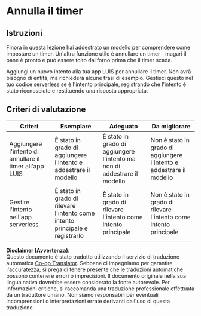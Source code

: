 <!--
CO_OP_TRANSLATOR_METADATA:
{
  "original_hash": "5a7262a0c48dfacdfe1ff91b20bf16fd",
  "translation_date": "2025-08-25T17:44:06+00:00",
  "source_file": "6-consumer/lessons/2-language-understanding/assignment.md",
  "language_code": "it"
}
-->
# Annulla il timer

## Istruzioni

Finora in questa lezione hai addestrato un modello per comprendere come impostare un timer. Un'altra funzione utile è annullare un timer - magari il pane è pronto e può essere tolto dal forno prima che il timer scada.

Aggiungi un nuovo intento alla tua app LUIS per annullare il timer. Non avrà bisogno di entità, ma richiederà alcune frasi di esempio. Gestisci questo nel tuo codice serverless se è l'intento principale, registrando che l'intento è stato riconosciuto e restituendo una risposta appropriata.

## Criteri di valutazione

| Criteri | Esemplare | Adeguato | Da migliorare |
| -------- | --------- | -------- | ----------------- |
| Aggiungere l'intento di annullare il timer all'app LUIS | È stato in grado di aggiungere l'intento e addestrare il modello | È stato in grado di aggiungere l'intento ma non di addestrare il modello | Non è stato in grado di aggiungere l'intento e addestrare il modello |
| Gestire l'intento nell'app serverless | È stato in grado di rilevare l'intento come intento principale e registrarlo | È stato in grado di rilevare l'intento come intento principale | Non è stato in grado di rilevare l'intento come intento principale |

**Disclaimer (Avvertenza)**:  
Questo documento è stato tradotto utilizzando il servizio di traduzione automatica [Co-op Translator](https://github.com/Azure/co-op-translator). Sebbene ci impegniamo per garantire l'accuratezza, si prega di tenere presente che le traduzioni automatiche possono contenere errori o imprecisioni. Il documento originale nella sua lingua nativa dovrebbe essere considerato la fonte autorevole. Per informazioni critiche, si raccomanda una traduzione professionale effettuata da un traduttore umano. Non siamo responsabili per eventuali incomprensioni o interpretazioni errate derivanti dall'uso di questa traduzione.